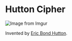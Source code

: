 # Hutton Cipher
![Image from Imgur](https://i.imgur.com/shRjHeF.png)

Invented by [Eric Bond Hutton](https://old.reddit.com/u/EricBondHutton).
